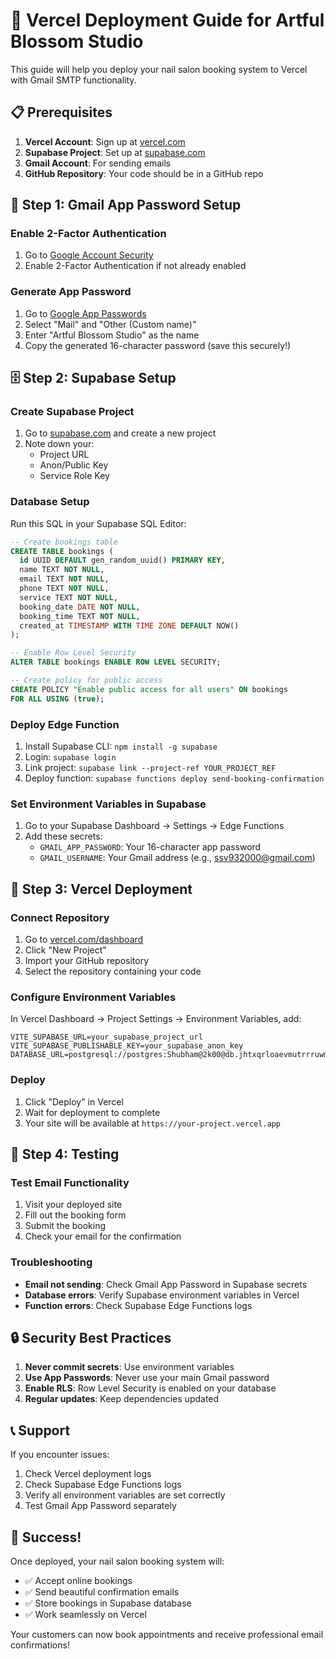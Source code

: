 # 🚀 Vercel Deployment Guide for Artful Blossom Studio

This guide will help you deploy your nail salon booking system to Vercel with Gmail SMTP functionality.

## 📋 Prerequisites

1. **Vercel Account**: Sign up at [vercel.com](https://vercel.com)
2. **Supabase Project**: Set up at [supabase.com](https://supabase.com)
3. **Gmail Account**: For sending emails
4. **GitHub Repository**: Your code should be in a GitHub repo

## 🔧 Step 1: Gmail App Password Setup

### Enable 2-Factor Authentication
1. Go to [Google Account Security](https://myaccount.google.com/security)
2. Enable 2-Factor Authentication if not already enabled

### Generate App Password
1. Go to [Google App Passwords](https://myaccount.google.com/apppasswords)
2. Select "Mail" and "Other (Custom name)"
3. Enter "Artful Blossom Studio" as the name
4. Copy the generated 16-character password (save this securely!)

## 🗄️ Step 2: Supabase Setup

### Create Supabase Project
1. Go to [supabase.com](https://supabase.com) and create a new project
2. Note down your:
   - Project URL
   - Anon/Public Key
   - Service Role Key

### Database Setup
Run this SQL in your Supabase SQL Editor:

```sql
-- Create bookings table
CREATE TABLE bookings (
  id UUID DEFAULT gen_random_uuid() PRIMARY KEY,
  name TEXT NOT NULL,
  email TEXT NOT NULL,
  phone TEXT NOT NULL,
  service TEXT NOT NULL,
  booking_date DATE NOT NULL,
  booking_time TEXT NOT NULL,
  created_at TIMESTAMP WITH TIME ZONE DEFAULT NOW()
);

-- Enable Row Level Security
ALTER TABLE bookings ENABLE ROW LEVEL SECURITY;

-- Create policy for public access
CREATE POLICY "Enable public access for all users" ON bookings
FOR ALL USING (true);
```

### Deploy Edge Function
1. Install Supabase CLI: `npm install -g supabase`
2. Login: `supabase login`
3. Link project: `supabase link --project-ref YOUR_PROJECT_REF`
4. Deploy function: `supabase functions deploy send-booking-confirmation`

### Set Environment Variables in Supabase
1. Go to your Supabase Dashboard → Settings → Edge Functions
2. Add these secrets:
   - `GMAIL_APP_PASSWORD`: Your 16-character app password
   - `GMAIL_USERNAME`: Your Gmail address (e.g., ssv932000@gmail.com)

## 🚀 Step 3: Vercel Deployment

### Connect Repository
1. Go to [vercel.com/dashboard](https://vercel.com/dashboard)
2. Click "New Project"
3. Import your GitHub repository
4. Select the repository containing your code

### Configure Environment Variables
In Vercel Dashboard → Project Settings → Environment Variables, add:

```
VITE_SUPABASE_URL=your_supabase_project_url
VITE_SUPABASE_PUBLISHABLE_KEY=your_supabase_anon_key
DATABASE_URL=postgresql://postgres:Shubham@2k00@db.jhtxqrloaevmutrrruwm.supabase.co:5432/postgres
```

### Deploy
1. Click "Deploy" in Vercel
2. Wait for deployment to complete
3. Your site will be available at `https://your-project.vercel.app`

## 🧪 Step 4: Testing

### Test Email Functionality
1. Visit your deployed site
2. Fill out the booking form
3. Submit the booking
4. Check your email for the confirmation

### Troubleshooting
- **Email not sending**: Check Gmail App Password in Supabase secrets
- **Database errors**: Verify Supabase environment variables in Vercel
- **Function errors**: Check Supabase Edge Functions logs

## 🔒 Security Best Practices

1. **Never commit secrets**: Use environment variables
2. **Use App Passwords**: Never use your main Gmail password
3. **Enable RLS**: Row Level Security is enabled on your database
4. **Regular updates**: Keep dependencies updated

## 📞 Support

If you encounter issues:
1. Check Vercel deployment logs
2. Check Supabase Edge Functions logs
3. Verify all environment variables are set correctly
4. Test Gmail App Password separately

## 🎉 Success!

Once deployed, your nail salon booking system will:
- ✅ Accept online bookings
- ✅ Send beautiful confirmation emails
- ✅ Store bookings in Supabase database
- ✅ Work seamlessly on Vercel

Your customers can now book appointments and receive professional email confirmations!
